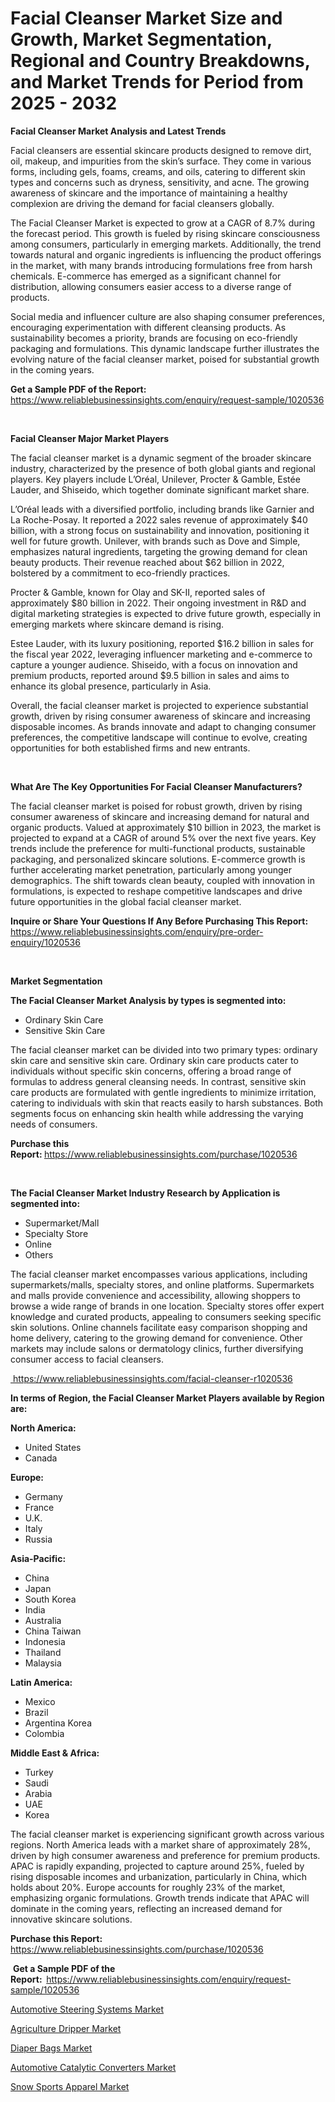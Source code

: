 <p><h1>Facial Cleanser Market Size and Growth, Market Segmentation, Regional and Country Breakdowns, and Market Trends for Period from 2025 -  2032</h1></p><p><strong>Facial Cleanser Market Analysis and Latest Trends</strong></p>
<p><p>Facial cleansers are essential skincare products designed to remove dirt, oil, makeup, and impurities from the skin’s surface. They come in various forms, including gels, foams, creams, and oils, catering to different skin types and concerns such as dryness, sensitivity, and acne. The growing awareness of skincare and the importance of maintaining a healthy complexion are driving the demand for facial cleansers globally.</p><p>The Facial Cleanser Market is expected to grow at a CAGR of 8.7% during the forecast period. This growth is fueled by rising skincare consciousness among consumers, particularly in emerging markets. Additionally, the trend towards natural and organic ingredients is influencing the product offerings in the market, with many brands introducing formulations free from harsh chemicals. E-commerce has emerged as a significant channel for distribution, allowing consumers easier access to a diverse range of products.</p><p>Social media and influencer culture are also shaping consumer preferences, encouraging experimentation with different cleansing products. As sustainability becomes a priority, brands are focusing on eco-friendly packaging and formulations. This dynamic landscape further illustrates the evolving nature of the facial cleanser market, poised for substantial growth in the coming years.</p></p>
<p><strong>Get a Sample PDF of the Report:&nbsp;</strong> <a href="https://www.reliablebusinessinsights.com/enquiry/request-sample/1020536?utm_campaign=1113&utm_medium=2&utm_source=Github&utm_content=ia&utm_term=06022025&utm_id=facial-cleanser">https://www.reliablebusinessinsights.com/enquiry/request-sample/1020536</a></p>
<p>&nbsp;</p>
<p><strong>Facial Cleanser Major Market Players</strong></p>
<p><p>The facial cleanser market is a dynamic segment of the broader skincare industry, characterized by the presence of both global giants and regional players. Key players include L’Oréal, Unilever, Procter & Gamble, Estée Lauder, and Shiseido, which together dominate significant market share. </p><p>L’Oréal leads with a diversified portfolio, including brands like Garnier and La Roche-Posay. It reported a 2022 sales revenue of approximately $40 billion, with a strong focus on sustainability and innovation, positioning it well for future growth. Unilever, with brands such as Dove and Simple, emphasizes natural ingredients, targeting the growing demand for clean beauty products. Their revenue reached about $62 billion in 2022, bolstered by a commitment to eco-friendly practices.</p><p>Procter & Gamble, known for Olay and SK-II, reported sales of approximately $80 billion in 2022. Their ongoing investment in R&D and digital marketing strategies is expected to drive future growth, especially in emerging markets where skincare demand is rising.</p><p>Estee Lauder, with its luxury positioning, reported $16.2 billion in sales for the fiscal year 2022, leveraging influencer marketing and e-commerce to capture a younger audience. Shiseido, with a focus on innovation and premium products, reported around $9.5 billion in sales and aims to enhance its global presence, particularly in Asia.</p><p>Overall, the facial cleanser market is projected to experience substantial growth, driven by rising consumer awareness of skincare and increasing disposable incomes. As brands innovate and adapt to changing consumer preferences, the competitive landscape will continue to evolve, creating opportunities for both established firms and new entrants.</p></p>
<p>&nbsp;</p>
<p><strong>What Are The Key Opportunities For Facial Cleanser Manufacturers?</strong></p>
<p><p>The facial cleanser market is poised for robust growth, driven by rising consumer awareness of skincare and increasing demand for natural and organic products. Valued at approximately $10 billion in 2023, the market is projected to expand at a CAGR of around 5% over the next five years. Key trends include the preference for multi-functional products, sustainable packaging, and personalized skincare solutions. E-commerce growth is further accelerating market penetration, particularly among younger demographics. The shift towards clean beauty, coupled with innovation in formulations, is expected to reshape competitive landscapes and drive future opportunities in the global facial cleanser market.</p></p>
<p><strong>Inquire or Share Your Questions If Any Before Purchasing This Report:</strong> <a href="https://www.reliablebusinessinsights.com/enquiry/pre-order-enquiry/1020536?utm_campaign=1113&utm_medium=2&utm_source=Github&utm_content=ia&utm_term=06022025&utm_id=facial-cleanser">https://www.reliablebusinessinsights.com/enquiry/pre-order-enquiry/1020536</a></p>
<p>&nbsp;</p>
<p><strong>Market Segmentation</strong></p>
<p><strong>The Facial Cleanser Market Analysis by types is segmented into:</strong></p>
<p><ul><li>Ordinary Skin Care</li><li>Sensitive Skin Care</li></ul></p>
<p><p>The facial cleanser market can be divided into two primary types: ordinary skin care and sensitive skin care. Ordinary skin care products cater to individuals without specific skin concerns, offering a broad range of formulas to address general cleansing needs. In contrast, sensitive skin care products are formulated with gentle ingredients to minimize irritation, catering to individuals with skin that reacts easily to harsh substances. Both segments focus on enhancing skin health while addressing the varying needs of consumers.</p></p>
<p><strong>Purchase this Report:&nbsp;</strong><a href="https://www.reliablebusinessinsights.com/purchase/1020536?utm_campaign=1113&utm_medium=2&utm_source=Github&utm_content=ia&utm_term=06022025&utm_id=facial-cleanser">https://www.reliablebusinessinsights.com/purchase/1020536</a></p>
<p>&nbsp;</p>
<p><strong>The Facial Cleanser Market Industry Research by Application is segmented into:</strong></p>
<p><ul><li>Supermarket/Mall</li><li>Specialty Store</li><li>Online</li><li>Others</li></ul></p>
<p><p>The facial cleanser market encompasses various applications, including supermarkets/malls, specialty stores, and online platforms. Supermarkets and malls provide convenience and accessibility, allowing shoppers to browse a wide range of brands in one location. Specialty stores offer expert knowledge and curated products, appealing to consumers seeking specific skin solutions. Online channels facilitate easy comparison shopping and home delivery, catering to the growing demand for convenience. Other markets may include salons or dermatology clinics, further diversifying consumer access to facial cleansers.</p></p>
<p><a href="https://www.reliablebusinessinsights.com/facial-cleanser-r1020536?utm_campaign=1113&utm_medium=2&utm_source=Github&utm_content=ia&utm_term=06022025&utm_id=facial-cleanser">&nbsp;https://www.reliablebusinessinsights.com/facial-cleanser-r1020536</a></p>
<p><strong>In terms of Region, the Facial Cleanser Market Players available by Region are:</strong></p>
<p>
    <p> <strong> North America: </strong>
        <ul>
            <li>United States</li>
            <li>Canada</li>
        </ul>
        </p> 
    <p> <strong> Europe: </strong>
        <ul>
            <li>Germany</li>
            <li>France</li>
            <li>U.K.</li>
            <li>Italy</li>
            <li>Russia</li>
        </ul>
        </p> 
    <p> <strong> Asia-Pacific: </strong>
        <ul>
            <li>China</li>
            <li>Japan</li>
            <li>South Korea</li>
            <li>India</li>
            <li>Australia</li>
            <li>China Taiwan</li>
            <li>Indonesia</li>
            <li>Thailand</li>
            <li>Malaysia</li>
        </ul>
        </p> 
    <p> <strong> Latin America: </strong>
        <ul>
            <li>Mexico</li>
            <li>Brazil</li>
            <li>Argentina Korea</li>
            <li>Colombia</li>
        </ul>
        </p> 
    <p> <strong> Middle East & Africa: </strong>
        <ul>
            <li>Turkey</li>
            <li>Saudi</li>
            <li>Arabia</li>
            <li>UAE</li>
            <li>Korea</li>
        </ul>
    </p>
    </p>
<p><p>The facial cleanser market is experiencing significant growth across various regions. North America leads with a market share of approximately 28%, driven by high consumer awareness and preference for premium products. APAC is rapidly expanding, projected to capture around 25%, fueled by rising disposable incomes and urbanization, particularly in China, which holds about 20%. Europe accounts for roughly 23% of the market, emphasizing organic formulations. Growth trends indicate that APAC will dominate in the coming years, reflecting an increased demand for innovative skincare solutions.</p></p>
<p><strong>Purchase this Report: </strong><a href="https://www.reliablebusinessinsights.com/purchase/1020536?utm_campaign=1113&utm_medium=2&utm_source=Github&utm_content=ia&utm_term=06022025&utm_id=facial-cleanser">https://www.reliablebusinessinsights.com/purchase/1020536</a></p>
<p>&nbsp;<strong>Get a Sample PDF of the Report:&nbsp;&nbsp;</strong><a href="https://www.reliablebusinessinsights.com/enquiry/request-sample/1020536?utm_campaign=1113&utm_medium=2&utm_source=Github&utm_content=ia&utm_term=06022025&utm_id=facial-cleanser">https://www.reliablebusinessinsights.com/enquiry/request-sample/1020536</a></p>
<p><strong></strong></p>
<p><p><a href="https://www.linkedin.com/pulse/automotive-steering-systems-market-analysis-report-2025-2032-qlmyc?utm_campaign=1113&utm_medium=2&utm_source=Github&utm_content=ia&utm_term=06022025&utm_id=facial-cleanser">Automotive Steering Systems Market</a></p><p><a href="https://www.linkedin.com/pulse/agriculture-dripper-industry-forecast-market-shifts-strategic-apenc?utm_campaign=1113&utm_medium=2&utm_source=Github&utm_content=ia&utm_term=06022025&utm_id=facial-cleanser">Agriculture Dripper Market</a></p><p><a href="https://github.com/katonmarti489/Market-Research-Report-List-1/blob/main/diaper-bags-market.md?utm_campaign=1113&utm_medium=2&utm_source=Github&utm_content=ia&utm_term=06022025&utm_id=facial-cleanser">Diaper Bags Market</a></p><p><a href="https://www.linkedin.com/pulse/automotive-catalytic-converters-market-report-financial-overview-hvqgc?utm_campaign=1113&utm_medium=2&utm_source=Github&utm_content=ia&utm_term=06022025&utm_id=facial-cleanser">Automotive Catalytic Converters Market</a></p><p><a href="https://github.com/mshiradeth/Market-Research-Report-List-1/blob/main/snow-sports-apparel-market.md?utm_campaign=1113&utm_medium=2&utm_source=Github&utm_content=ia&utm_term=06022025&utm_id=facial-cleanser">Snow Sports Apparel Market</a></p></p>